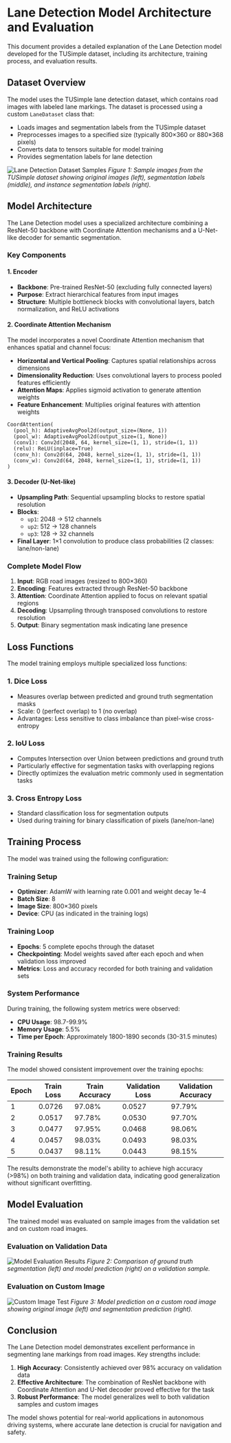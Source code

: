 # Lane Detection Model Architecture and Evaluation

This document provides a detailed explanation of the Lane Detection model developed for the TUSimple dataset, including its architecture, training process, and evaluation results.

## Dataset Overview

The model uses the TUSimple lane detection dataset, which contains road images with labeled lane markings. The dataset is processed using a custom `LaneDataset` class that:

- Loads images and segmentation labels from the TUSimple dataset
- Preprocesses images to a specified size (typically 800×360 or 880×368 pixels)
- Converts data to tensors suitable for model training
- Provides segmentation labels for lane detection

![Lane Detection Dataset Samples](./assets/lane_detection_dataset_samples.png)
*Figure 1: Sample images from the TUSimple dataset showing original images (left), segmentation labels (middle), and instance segmentation labels (right).*

## Model Architecture

The Lane Detection model uses a specialized architecture combining a ResNet-50 backbone with Coordinate Attention mechanisms and a U-Net-like decoder for semantic segmentation.

### Key Components

#### 1. Encoder
- **Backbone**: Pre-trained ResNet-50 (excluding fully connected layers)
- **Purpose**: Extract hierarchical features from input images
- **Structure**: Multiple bottleneck blocks with convolutional layers, batch normalization, and ReLU activations

#### 2. Coordinate Attention Mechanism
The model incorporates a novel Coordinate Attention mechanism that enhances spatial and channel focus:

- **Horizontal and Vertical Pooling**: Captures spatial relationships across dimensions
- **Dimensionality Reduction**: Uses convolutional layers to process pooled features efficiently
- **Attention Maps**: Applies sigmoid activation to generate attention weights
- **Feature Enhancement**: Multiplies original features with attention weights

```
CoordAttention(
  (pool_h): AdaptiveAvgPool2d(output_size=(None, 1))
  (pool_w): AdaptiveAvgPool2d(output_size=(1, None))
  (conv1): Conv2d(2048, 64, kernel_size=(1, 1), stride=(1, 1))
  (relu): ReLU(inplace=True)
  (conv_h): Conv2d(64, 2048, kernel_size=(1, 1), stride=(1, 1))
  (conv_w): Conv2d(64, 2048, kernel_size=(1, 1), stride=(1, 1))
)
```

#### 3. Decoder (U-Net-like)
- **Upsampling Path**: Sequential upsampling blocks to restore spatial resolution
- **Blocks**:
  - `up1`: 2048 → 512 channels
  - `up2`: 512 → 128 channels
  - `up3`: 128 → 32 channels
- **Final Layer**: 1×1 convolution to produce class probabilities (2 classes: lane/non-lane)

### Complete Model Flow

1. **Input**: RGB road images (resized to 800×360)
2. **Encoding**: Features extracted through ResNet-50 backbone
3. **Attention**: Coordinate Attention applied to focus on relevant spatial regions
4. **Decoding**: Upsampling through transposed convolutions to restore resolution
5. **Output**: Binary segmentation mask indicating lane presence

## Loss Functions

The model training employs multiple specialized loss functions:

### 1. Dice Loss
- Measures overlap between predicted and ground truth segmentation masks
- Scale: 0 (perfect overlap) to 1 (no overlap)
- Advantages: Less sensitive to class imbalance than pixel-wise cross-entropy

### 2. IoU Loss
- Computes Intersection over Union between predictions and ground truth
- Particularly effective for segmentation tasks with overlapping regions
- Directly optimizes the evaluation metric commonly used in segmentation tasks

### 3. Cross Entropy Loss
- Standard classification loss for segmentation outputs
- Used during training for binary classification of pixels (lane/non-lane)

## Training Process

The model was trained using the following configuration:

### Training Setup
- **Optimizer**: AdamW with learning rate 0.001 and weight decay 1e-4
- **Batch Size**: 8
- **Image Size**: 800×360 pixels
- **Device**: CPU (as indicated in the training logs)

### Training Loop
- **Epochs**: 5 complete epochs through the dataset
- **Checkpointing**: Model weights saved after each epoch and when validation loss improved
- **Metrics**: Loss and accuracy recorded for both training and validation sets

### System Performance
During training, the following system metrics were observed:
- **CPU Usage**: 98.7-99.9%
- **Memory Usage**: 5.5%
- **Time per Epoch**: Approximately 1800-1890 seconds (30-31.5 minutes)

### Training Results
The model showed consistent improvement over the training epochs:

| Epoch | Train Loss | Train Accuracy | Validation Loss | Validation Accuracy |
|-------|------------|----------------|-----------------|---------------------|
| 1     | 0.0726     | 97.08%         | 0.0527          | 97.79%              |
| 2     | 0.0517     | 97.78%         | 0.0530          | 97.70%              |
| 3     | 0.0477     | 97.95%         | 0.0468          | 98.06%              |
| 4     | 0.0457     | 98.03%         | 0.0493          | 98.03%              |
| 5     | 0.0437     | 98.11%         | 0.0443          | 98.15%              |

The results demonstrate the model's ability to achieve high accuracy (>98%) on both training and validation data, indicating good generalization without significant overfitting.

## Model Evaluation

The trained model was evaluated on sample images from the validation set and on custom road images.

### Evaluation on Validation Data
![Model Evaluation Results](./assets/lane_detection_model_evaluation.png)
*Figure 2: Comparison of ground truth segmentation (left) and model prediction (right) on a validation sample.*

### Evaluation on Custom Image
![Custom Image Test](./assets/lane_detection_custom_image_test.png)
*Figure 3: Model prediction on a custom road image showing original image (left) and segmentation prediction (right).*

## Conclusion

The Lane Detection model demonstrates excellent performance in segmenting lane markings from road images. Key strengths include:

1. **High Accuracy**: Consistently achieved over 98% accuracy on validation data
2. **Effective Architecture**: The combination of ResNet backbone with Coordinate Attention and U-Net decoder proved effective for the task
3. **Robust Performance**: The model generalizes well to both validation samples and custom images

The model shows potential for real-world applications in autonomous driving systems, where accurate lane detection is crucial for navigation and safety.
